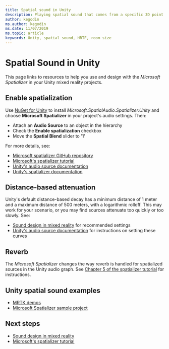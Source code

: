 ```yaml
---
title: Spatial sound in Unity
description: Playing spatial sound that comes from a specific 3D point within your Unity scene.
author: kegodin
ms.author: kegodin
ms.date: 11/07/2019
ms.topic: article
keywords: Unity, spatial sound, HRTF, room size
---
```


# Spatial Sound in Unity

This page links to resources to help you use and design with the _Microsoft Spatializer_ in your Unity mixed reality projects.

## Enable spatialization

Use [NuGet for Unity](https://github.com/GlitchEnzo/NuGetForUnity/releases/latest) to install _Microsoft.SpatialAudio.Spatializer.Unity_ and choose **Microsoft Spatializer** in your project's audio settings. Then:
* Attach an **Audio Source** to an object in the hierarchy
* Check the **Enable spatialization** checkbox
* Move the **Spatial Blend** slider to '1'

For more details, see:
* [Microsoft spatializer GitHub repository](https://github.com/microsoft/spatialaudio-unity)
* [Microsoft's spatializer tutorial](unity-spatial-audio-ch1.md)
* [Unity's audio source documentation](https://docs.unity3d.com/2019.3/Documentation/Manual/class-AudioSource.html)
* [Unity's spatializer documentation](https://docs.unity3d.com/Manual/VRAudioSpatializer.html)

## Distance-based attenuation
Unity's default distance-based decay has a minimum distance of 1 meter and a maximum distance of 500 meters, with a logarithmic rolloff. This may work for your scenario, or you may find sources attenuate too quickly or too slowly. See:
* [Sound design in mixed reality](spatial-sound-design.md) for recommended settings
* [Unity's audio source documentation](https://docs.unity3d.com/2019.3/Documentation/Manual/class-AudioSource.html) for instructions on setting these curves

## Reverb
The _Microsoft Spatializer_ changes the way reverb is handled for spatialized sources in the Unity audio graph. See [Chapter 5 of the spatializer tutorial](unity-spatial-audio-ch5.md) for instructions.

## Unity spatial sound examples
* [MRTK demos](https://github.com/microsoft/MixedRealityToolkit-Unity/tree/mrtk_release/Assets/MixedRealityToolkit.Examples/Demos/Audio)
* [Microsoft Spatializer sample project](https://github.com/microsoft/spatialaudio-unity/tree/master/Samples/MicrosoftSpatializerSample)

## Next steps
* [Sound design in mixed reality](spatial-sound-design.md)
* [Microsoft's spatializer tutorial](unity-spatial-audio-ch1.md)

